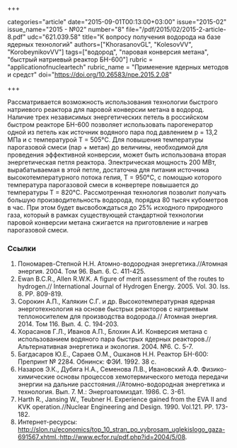 +++

categories="article"
date="2015-09-01T00:13:00+03:00"
issue="2015-02"
issue_name="2015 - №02"
number="8"
file="/pdf/2015/02/2015-2-article-8.pdf"
udc="621.039.58"
title="К вопросу получения водорода на базе ядерных технологий"
authors=["KhorasanovGL", "KolesovVV", "KorobeynikovVV"]
tags=["водород", "паровая конверсия метана", "быстрый натриевый реактор БН-600"]
rubric = "applicationofnucleartech"
rubric_name = "Применение ядерных методов и средст"
doi="https://doi.org/10.26583/npe.2015.2.08"

+++

Рассматривается возможность использования технологии быстрого натриевого реактора для паровой конверсии метана в водород. Наличие трех независимых энергетических петель в российском быстром реакторе БН-600 позволяет использовать парогенератор одной из петель как источник водяного пара под давлением p = 13,2 МПа и с температурой T = 505°С. Для повышения температуры парогазовой смеси (пар + метан) до величины, необходимой для проведения эффективной конверсии, может быть использована вторая энергетическая петля реактора. Электрическая мощность 200 МВт, вырабатываемая в этой петле, достаточна для питания источника высокотемпературного потока гелия, T = 950°С, с помощью которого температура парогазовой смеси в конвертере повышается до температуры T = 820°С. Рассмотренная технология позволит получать большую производительность водорода, порядка 80 тысяч кубометров в час. При этом будет высвобождаться до 25% исходного природного газа, который в рамках существующей стандартной технологии паровой конверсии метана сжигается на приготовление и нагрев парогазовой смеси.

### Ссылки

1. Пономарев-Степной Н.Н. Атомно-водородная энергетика.//Атомная энергия. 2004. Том 96. Вып. 6. С. 411-425.
2. Ewan B.C.R., Allen R.W.K. A figure of merit assessment of the routes to hydrogen.// International Journal of Hydrogen Energy. 2005. Vol. 30. Iss. 8. PP. 809-819.
3. Сорокин А.П., Калякин С.Г. и др. Высокотемпературная ядерная энерготехнология на основе быстрых реакторов с натриевым теплоносителем для производства водорода.// Атомная энергия. 2014. Том 116. Вып. 4. С. 194-203.
4. Хорасанов Г.Л., Иванов А.П., Блохин А.И. Конверсия метана с использованием водяного пара быстрых ядерных реакторов.//Альтернативная энергетика и экология. 2004. №6. С. 5-7.
5. Багдасаров Ю.Е., Сараев О.М., Ошканов Н.Н. Реактор БН-600: Препринт № 2284. Обнинск: ФЭИ. 1992. 38 с.
6. Назаров Э.К., Дубяга Н.А., Семенова Л.В., Ивановский А.Ф. Физико-химические основы процессов хемотермического метода передачи энергии на дальние расстояния.//Атомно-водородная энергетика и технология. Вып. 7. М.: Энергоатомиздат. 1986. С. 3-61.
7. Harth R., Jansing W., Teubner H. Experience gained from the EVA II and KVK operation.//Nuclear Engineering and Design. 1990. Vol.121. PP. 173-182.
8. Интернет-ресурсы: http://slon.ru/economics/top_10_stran_po_vybrosam_uglekislogo_gaza-691567.xhtml.;http://www.ecfor.ru/pdf.php?id=2004/5/08.